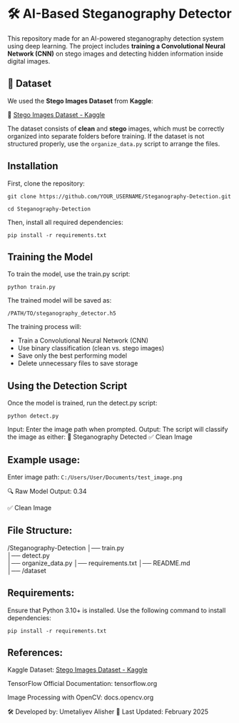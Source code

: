 # 🛠️ AI-Based Steganography Detector
This repository made for an AI-powered steganography detection system using deep learning. The project includes **training a Convolutional Neural Network (CNN)** on stego images and detecting hidden information inside digital images.

## 📌 **Dataset**
We used the **Stego Images Dataset** from **Kaggle**:

🔗 [Stego Images Dataset - Kaggle](https://www.kaggle.com/datasets/marcozuppelli/stegoimagesdataset)

The dataset consists of **clean** and **stego** images, which must be correctly organized into separate folders before training.
If the dataset is not structured properly, use the `organize_data.py` script to arrange the files.


## **Installation**
First, clone the repository:

`git clone https://github.com/YOUR_USERNAME/Steganography-Detection.git`

`cd Steganography-Detection`


Then, install all required dependencies:

`pip install -r requirements.txt`


## **Training the Model**
To train the model, use the train.py script:

`python train.py`

The trained model will be saved as:

`/PATH/TO/steganography_detector.h5`

The training process will:
- Train a Convolutional Neural Network (CNN)
- Use binary classification (clean vs. stego images)
- Save only the best performing model
- Delete unnecessary files to save storage

## **Using the Detection Script**
Once the model is trained, run the detect.py script:

`python detect.py`

Input: Enter the image path when prompted.
Output: The script will classify the image as either:
🛑 Steganography Detected
✅ Clean Image


## **Example usage:**

Enter image path: `C:/Users/User/Documents/test_image.png`

🔍 Raw Model Output: 0.34

✅ Clean Image

## **File Structure:**
/Steganography-Detection
│── train.py       
│── detect.py       
│── organize_data.py 
│── requirements.txt 
│── README.md     
│── /dataset     

## **Requirements:**

Ensure that Python 3.10+ is installed. Use the following command to install dependencies:

`pip install -r requirements.txt`

## **References:**

Kaggle Dataset: [Stego Images Dataset - Kaggle](https://www.kaggle.com/datasets/marcozuppelli/stegoimagesdataset)

TensorFlow Official Documentation: tensorflow.org

Image Processing with OpenCV: docs.opencv.org



🛠️ Developed by: Umetaliyev Alisher
📅 Last Updated: February 2025
